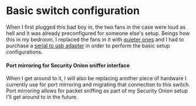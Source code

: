 # Basic switch configuration

When I first plugged this bad boy in, the two fans in the case were loud as hell and it was already preconfigured for someone else's setup.  Beings how this in my bedroom, I replaced the fans in it with [quieter ones](https://www.amazon.com/gp/product/B009NQLT0M/ref=oh_aui_detailpage_o00_s01?ie=UTF8&psc=1) and I had to purchase a [serial to usb adapter](https://www.amazon.com/gp/product/B017CZ3FZ2/ref=oh_aui_detailpage_o04_s01?ie=UTF8&psc=1) in order to perform the basic setup configurations.

#### Port mirroring for Security Onion sniffer interface

When I get around to it, I will also be replacing another piece of hardware I currently use for port mirroring and migrating that connection to this switch.  Port mirroring allows for packet sniffing as part of my Security Onion setup I'll get around to in the future.

